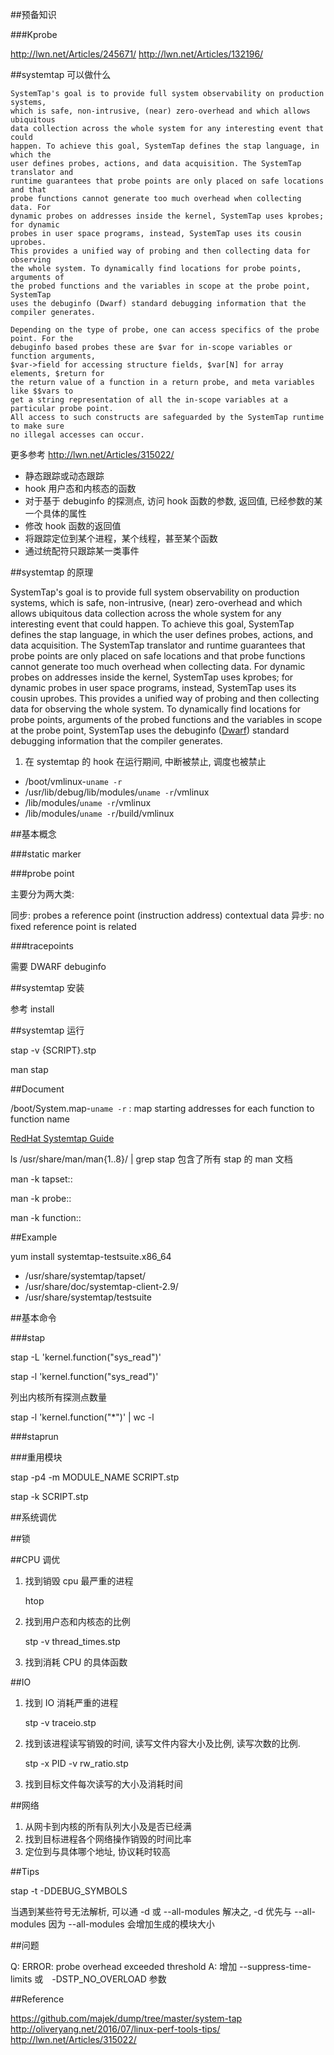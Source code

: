 
##预备知识

###Kprobe

http://lwn.net/Articles/245671/
http://lwn.net/Articles/132196/


##systemtap 可以做什么

    SystemTap's goal is to provide full system observability on production systems,
    which is safe, non-intrusive, (near) zero-overhead and which allows ubiquitous
    data collection across the whole system for any interesting event that could
    happen. To achieve this goal, SystemTap defines the stap language, in which the
    user defines probes, actions, and data acquisition. The SystemTap translator and
    runtime guarantees that probe points are only placed on safe locations and that
    probe functions cannot generate too much overhead when collecting data. For
    dynamic probes on addresses inside the kernel, SystemTap uses kprobes; for dynamic
    probes in user space programs, instead, SystemTap uses its cousin uprobes.
    This provides a unified way of probing and then collecting data for observing
    the whole system. To dynamically find locations for probe points, arguments of
    the probed functions and the variables in scope at the probe point, SystemTap
    uses the debuginfo (Dwarf) standard debugging information that the compiler generates.

    Depending on the type of probe, one can access specifics of the probe point. For the
    debuginfo based probes these are $var for in-scope variables or function arguments,
    $var->field for accessing structure fields, $var[N] for array elements, $return for
    the return value of a function in a return probe, and meta variables like $$vars to
    get a string representation of all the in-scope variables at a particular probe point.
    All access to such constructs are safeguarded by the SystemTap runtime to make sure
    no illegal accesses can occur.

   更多参考 http://lwn.net/Articles/315022/

* 静态跟踪或动态跟踪
* hook 用户态和内核态的函数
* 对于基于 debuginfo 的探测点, 访问 hook 函数的参数, 返回值, 已经参数的某一个具体的属性
* 修改 hook 函数的返回值
* 将跟踪定位到某个进程，某个线程，甚至某个函数
* 通过统配符只跟踪某一类事件

##systemtap 的原理

SystemTap's goal is to provide full system observability on production systems,
which is safe, non-intrusive, (near) zero-overhead and which allows ubiquitous
data collection across the whole system for any interesting event that could
happen. To achieve this goal, SystemTap defines the stap language, in which the
user defines probes, actions, and data acquisition. The SystemTap translator and
runtime guarantees that probe points are only placed on safe locations and that
probe functions cannot generate too much overhead when collecting data. For dynamic
probes on addresses inside the kernel, SystemTap uses kprobes; for dynamic probes
in user space programs, instead, SystemTap uses its cousin uprobes. This
provides a unified way of probing and then collecting data for observing the whole
system. To dynamically find locations for probe points, arguments of the probed
functions and the variables in scope at the probe point, SystemTap uses the
debuginfo ([Dwarf](http://dwarfstd.org/)) standard debugging information that the compiler generates.

1. 在 systemtap 的 hook 在运行期间, 中断被禁止, 调度也被禁止

* /boot/vmlinux-`uname -r`
* /usr/lib/debug/lib/modules/`uname -r`/vmlinux
* /lib/modules/`uname -r`/vmlinux
* /lib/modules/`uname -r`/build/vmlinux

##基本概念

###static marker


###probe point

主要分为两大类:

同步: probes a reference point (instruction address) contextual data
异步: no fixed reference point is related

###tracepoints

需要 DWARF debuginfo


##systemtap 安装

参考 install

##systemtap 运行

stap -v {SCRIPT}.stp

man stap

##Document

/boot/System.map-`uname -r` : map starting addresses for each function to function name

[RedHat Systemtap Guide](https://access.redhat.com/documentation/en-US/Red_Hat_Enterprise_Linux/7/pdf/SystemTap_Beginners_Guide/Red_Hat_Enterprise_Linux-7-SystemTap_Beginners_Guide-en-US.pdf)

ls /usr/share/man/man{1..8}/ | grep stap 包含了所有 stap 的 man 文档

man -k tapset::

man -k probe::

man -k function::

##Example

yum install systemtap-testsuite.x86_64

* /usr/share/systemtap/tapset/
* /usr/share/doc/systemtap-client-2.9/
* /usr/share/systemtap/testsuite

##基本命令

###stap

stap -L 'kernel.function("sys_read")'

stap -l 'kernel.function("sys_read")'

列出内核所有探测点数量

stap -l 'kernel.function("*")' | wc -l


###staprun

###重用模块

stap -p4 -m MODULE_NAME SCRIPT.stp

stap -k SCRIPT.stp

##系统调优

##锁



##CPU 调优

1. 找到销毁 cpu 最严重的进程

    htop

2. 找到用户态和内核态的比例

    stp -v thread_times.stp

3. 找到消耗 CPU 的具体函数


##IO

1. 找到 IO 消耗严重的进程

    stp -v traceio.stp

2. 找到该进程读写销毁的时间, 读写文件内容大小及比例, 读写次数的比例.

    stp -x PID -v rw_ratio.stp

3. 找到目标文件每次读写的大小及消耗时间


##网络

1. 从网卡到内核的所有队列大小及是否已经满
2. 找到目标进程各个网络操作销毁的时间比率
3. 定位到与具体哪个地址, 协议耗时较高


##Tips

stap -t -DDEBUG_SYMBOLS

当遇到某些符号无法解析, 可以通 -d 或 --all-modules 解决之, -d 优先与 --all-modules
因为 --all-modules 会增加生成的模块大小


##问题

Q: ERROR: probe overhead exceeded threshold
A: 增加 --suppress-time-limits 或　-DSTP_NO_OVERLOAD 参数



##Reference

https://github.com/majek/dump/tree/master/system-tap
http://oliveryang.net/2016/07/linux-perf-tools-tips/
http://lwn.net/Articles/315022/

